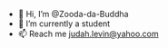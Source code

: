 - 👋 Hi, I’m @Zooda-da-Buddha
- 🌱 I’m currently a student
- 📫 Reach me judah.levin@yahoo.com

<!---
Zooda-da-Buddha/Zooda-da-Buddha is a ✨ special ✨ repository because its `README.md` (this file) appears on your GitHub profile.
You can click the Preview link to take a look at your changes.
--->
